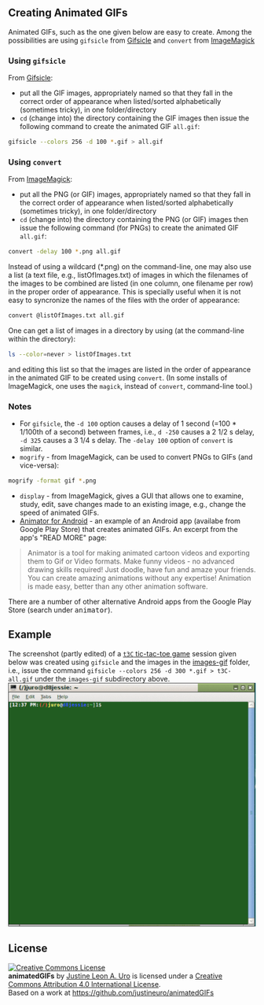 ## Creating Animated GIFs

Animated GIFs, such as the one given below are easy to create.  Among the possibilities are using `gifsicle` from [Gifsicle](https://www.lcdf.org/gifsicle/) and `convert` from [ImageMagick](https://www.imagemagick.org/)

### Using `gifsicle`
From [Gifsicle](https://www.lcdf.org/gifsicle/man.html):

- put all the GIF images, appropriately named so that they fall in the correct order of appearance when listed/sorted alphabetically (sometimes tricky), in one folder/directory
- `cd` (change into) the directory containing the GIF images then issue the following command to create the animated GIF `all.gif`:
```bash
gifsicle --colors 256 -d 100 *.gif > all.gif
```

### Using `convert`
 From [ImageMagick](https://www.imagemagick.org/Usage/anim_basics/): 

- put all the PNG (or GIF) images, appropriately named so that they fall in the correct order of appearance when listed/sorted alphabetically (sometimes tricky), in one folder/directory
- `cd` (change into) the directory containing the PNG (or GIF) images then issue the following command (for PNGs) to create the animated GIF `all.gif`:
```bash
convert -delay 100 *.png all.gif  
```

Instead of using a wildcard (*.png) on the command-line, one may also use a list (a text file, e.g., listOfImages.txt) of images in which the filenames of the images to be combined are listed (in one column, one filename per row) in the proper order of appearance.  This is specially useful when it is not easy to syncronize the names of the files with the order of appearance:
```bash
convert @listOfImages.txt all.gif
```
One can get a list of images in a directory by using (at the command-line within the directory):
```bash
ls --color=never > listOfImages.txt
```
and editing this list so that the images are listed in the order of appearance in the animated GIF to be created using `convert`.  (In some installs of ImageMagick, one uses the `magick`, instead of `convert`, command-line tool.)

### Notes
- For `gifsicle`, the `-d 100` option causes a delay of 1 second (=100 \* 1/100th of a second) between frames, i.e., `d -250` causes a 2 1/2 s delay, `-d 325` causes a 3 1/4 s delay.  The `-delay 100` option of `convert` is similar.
- `mogrify` - from ImageMagick, can be used to convert PNGs to GIFs (and vice-versa):
```bash
mogrify -format gif *.png
```
- `display` - from ImageMagick, gives a GUI that allows one to examine, study, edit, save changes made to an existing image, e.g., change the speed of animated GIFs.
- [Animator for Android](https://play.google.com/store/apps/details?id=com.mobilelabs.animator&hl=en) - an example of an Android app (availabe from Google Play Store) that creates animated GIFs.  An excerpt from the app's "READ MORE" page:  
> Animator is a tool for making animated cartoon videos and exporting them to Gif or Video formats. 
> Make funny videos - no advanced drawing skills required! Just doodle, have fun and amaze your friends. 
> You can create amazing animations without any expertise! Animation is made easy, better than any 
> other animation software. 

There are a  number of other alternative Android apps from the Google Play Store (search under <tt>animator</tt>).

## Example
The screenshot (partly edited) of a [`t3C` tic-tac-toe game](https://github.com/justineuro/tic-tac-toe) session given below was created using `gifsicle` and the images in the [images-gif](./images-gif) folder, i.e., issue the command `gifsicle --colors 256 -d 300 *.gif > t3C-all.gif` under the `images-gif` subdirectory above.      
![tic-tac-toe: The Game!](./t3C-all.gif)

## License
<a rel="license" href="http://creativecommons.org/licenses/by/4.0/"><img alt="Creative Commons License" style="border-width:0" src="https://i.creativecommons.org/l/by/4.0/80x15.png" /></a><br /><span xmlns:dct="http://purl.org/dc/terms/" property="dct:title"><b>animatedGIFs</b></span> by <a xmlns:cc="http://creativecommons.org/ns#" href="https://github.com/justineuro/" property="cc:attributionName" rel="cc:attributionURL">Justine Leon A. Uro</a> is licensed under a <a rel="license" href="http://creativecommons.org/licenses/by/4.0/">Creative Commons Attribution 4.0 International License</a>.<br />Based on a work at <a xmlns:dct="http://purl.org/dc/terms/" href="https://github.com/justineuro/mdginabc2svg" rel="dct:source">https://github.com/justineuro/animatedGIFs</a>